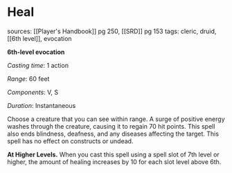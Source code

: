 # Heal
sources: [[Player's Handbook]] pg 250, [[SRD]] pg 153
tags: cleric, druid, [[6th level]], evocation

**6th-level evocation**

*Casting time*: 1 action

*Range*: 60 feet

*Components*: V, S

*Duration*: Instantaneous

Choose a creature that you can see within range. A surge of positive energy washes through the creature, causing it to regain 70 hit points. This spell also ends blindness, deafness, and any diseases affecting the target. This spell has no effect on constructs or undead.

**At Higher Levels.** When you cast this spell using a spell slot of 7th level or higher, the amount of healing increases by 10 for each slot level above 6th.
